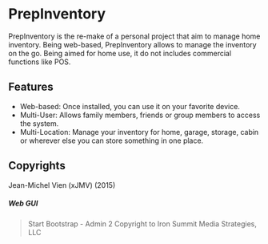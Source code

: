 # PrepInventory
PrepInventory is the re-make of a personal project that aim to manage home inventory. Being web-based, PrepInventory allows to manage the inventory on the go. Being aimed for home use, it do not includes commercial functions like POS.

## Features
* Web-based: Once installed, you can use it on your favorite device.
* Multi-User: Allows family members, friends or group members to access the system.
* Multi-Location: Manage your inventory for home, garage, storage, cabin or wherever else you can store something in one place.

## Copyrights
Jean-Michel Vien (xJMV) (2015)

##### Web GUI
> Start Bootstrap - Admin 2
> Copyright to Iron Summit Media Strategies, LLC

